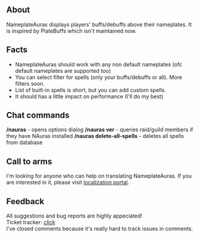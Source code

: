 ## About

NameplateAuras displays players' buffs/debuffs above their nameplates. It is inspired by PlateBuffs which isn't maintained now.

## Facts

*   NameplateAuras should work with any non default nameplates (ofc default nameplates are supported too)
*   You can select filter for spells (only your buffs/debuffs or all). More filters soon.
*   List of built-in spells is short, but you can add custom spells.
*   It should has a little impact on performance (I'll do my best)

## Chat commands

**/nauras** - opens options dialog
**/nauras ver** - queries raid/guild members if they have NAuras installed
**/nauras delete-all-spells** - deletes all spells from database

## Call to arms

I'm looking for anyone who can help on translating NameplateAuras. If you are interested in it, please visit [localization portal](https://wow.curseforge.com/projects/nameplateauras/localization).

## Feedback

All suggestions and bug reports are highly appeciated!  
Ticket tracker: [click](https://wow.curseforge.com/projects/nameplateauras/issues)  
I've closed comments because it's really hard to track issues in comments.